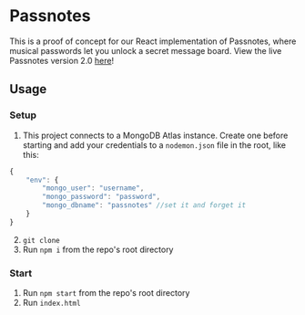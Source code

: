 # Passnotes

This is a proof of concept for our React implementation of Passnotes, where musical passwords let you unlock a secret message board.  View the live Passnotes version 2.0 [here](https://passnotes.herokuapp.com/)!

## Usage

### Setup

1. This project connects to a MongoDB Atlas instance. Create one before starting and add your credentials to a `nodemon.json` file in the root, like this:

```javascript
{
    "env": {
        "mongo_user": "username",
        "mongo_password": "password",
        "mongo_dbname": "passnotes" //set it and forget it
    }
}
```

2. `git clone`
3. Run `npm i` from the repo's root directory

### Start

1. Run `npm start` from the repo's root directory
2. Run `index.html`
